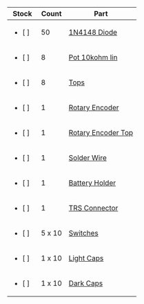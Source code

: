  | Stock                | Count | Part                                                                
 |----------------------|-------|-------------------------------------------------------------------------------
 | <ul><li>[ ]</li><ul> |  50   | [1N4148 Diode](https://www.electrokit.com/produkt/1n4148-do-35-75v-300ma/) 
 | <ul><li>[ ]</li><ul> |   8   | [Pot 10kohm lin](https://www.electrokit.com/produkt/pot-10kohm-lin-b10k/)
 | <ul><li>[ ]</li><ul> |   8   | [Tops](https://www.electrokit.com/produkt-kategori/inbyggnad/rattar/)
 | <ul><li>[ ]</li><ul> |   1   | [Rotary Encoder](https://www.electrokit.com/produkt/rotationsenkoder-24-p-v-med-tryckknapp/)
 | <ul><li>[ ]</li><ul> |   1   | [Rotary Encoder Top](https://www.electrokit.com/produkt/ratt-gummi-svart-o16x14-7mm-d-axel/)
 | <ul><li>[ ]</li><ul> |   1   | [Solder Wire](https://www.electrokit.com/produkt/kopplingstrad-entradig-sats-60m/)
 | <ul><li>[ ]</li><ul> |   1   | [Battery Holder](https://www.electrokit.com/produkt/batterihallare-9v/)
 | <ul><li>[ ]</li><ul> |   1   | [TRS Connector](https://www.electrokit.com/produkt/3-5mm-jack-stereo-chassie-brytande/)
 | <ul><li>[ ]</li><ul> | 5 x 10| [Switches](https://kbdfans.com/collections/switches/products/turquoise-tealios-switches-linear)
 | <ul><li>[ ]</li><ul> | 1 x 10| [Light Caps](https://kbdfans.com/collections/dsa-profile/products/dsa-blank-keycaps-1u-10pcs?variant=34194567102603)
 | <ul><li>[ ]</li><ul> | 1 x 10| [Dark Caps](https://kbdfans.com/collections/dsa-profile/products/dsa-blank-keycaps-1u-10pcs?variant=34194567397515)